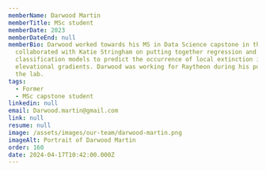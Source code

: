 ```yaml
---
memberName: Darwood Martin
memberTitle: MSc student
memberDate: 2023
memberDateEnd: null
memberBio: Darwood worked towards his MS in Data Science capstone in the Lab. He
  collaborated with Katie Stringham on putting together regression and
  classification models to predict the occurrence of local extinction in
  elevational gradients. Darwood was working for Raytheon during his position in
  the lab.
tags:
  - Former
  - MSc capstone student
linkedin: null
email: Darwood.martin@gmail.com
link: null
resume: null
image: /assets/images/our-team/darwood-martin.png
imageAlt: Portrait of Darwood Martin
order: 160
date: 2024-04-17T10:42:00.000Z
---
```

